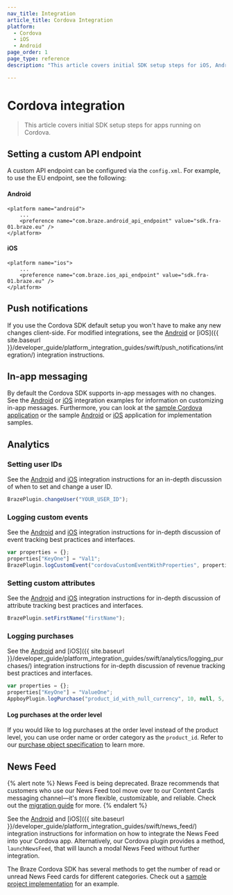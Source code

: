 ```yaml
---
nav_title: Integration
article_title: Cordova Integration
platform: 
  - Cordova
  - iOS
  - Android
page_order: 1
page_type: reference
description: "This article covers initial SDK setup steps for iOS, Android, and FireOS apps running on Cordova."

---
```

 
# Cordova integration

> This article covers initial SDK setup steps for apps running on Cordova.

## Setting a custom API endpoint

A custom API endpoint can be configured via the `config.xml`. For example, to use the EU endpoint, see the following:

#### Android
```
<platform name="android">
    ...
    <preference name="com.braze.android_api_endpoint" value="sdk.fra-01.braze.eu" />
</platform>
```
#### iOS
```
<platform name="ios">
    ...
    <preference name="com.braze.ios_api_endpoint" value="sdk.fra-01.braze.eu" />
</platform>
```

## Push notifications

If you use the Cordova SDK default setup you won't have to make any new changes client-side. For modified integrations, see the [Android]({{site.baseurl}}/developer_guide/platform_integration_guides/android/push_notifications/integration/standard_integration/) or [iOS]({{ site.baseurl }}/developer_guide/platform_integration_guides/swift/push_notifications/integration/) integration instructions.

## In-app messaging

By default the Cordova SDK supports in-app messages with no changes. See the [Android]({{site.baseurl}}/developer_guide/platform_integration_guides/android/in-app_messaging/integration/) or [iOS]({{site.baseurl}}/developer_guide/platform_integration_guides/swift/in-app_messaging/overview/) integration examples for information on customizing in-app messages. Furthermore, you can look at the [sample Cordova application](https://github.com/braze-inc/braze-cordova-sdk/blob/master/sample-project/www/js/index.js) or the sample [Android](https://github.com/braze-inc/braze-android-sdk) or [iOS]({{site.baseurl}}/developer_guide/platform_integration_guides/swift/in-app_messaging/overview/) application for implementation samples.

## Analytics

### Setting user IDs

See the [Android]({{site.baseurl}}/developer_guide/platform_integration_guides/android/analytics/setting_user_ids/) and [iOS]({{site.baseurl}}/developer_guide/platform_integration_guides/swift/analytics/setting_user_ids/) integration instructions for an in-depth discussion of when to set and change a user ID.

```javascript
BrazePlugin.changeUser("YOUR_USER_ID");
```

### Logging custom events

See the [Android]({{site.baseurl}}/developer_guide/platform_integration_guides/android/analytics/tracking_custom_events/#tracking-custom-events) and [iOS]({{site.baseurl}}/developer_guide/platform_integration_guides/swift/analytics/tracking_custom_events/) integration instructions for in-depth discussion of event tracking best practices and interfaces.

```javascript
var properties = {};
properties["KeyOne"] = "Val1";
BrazePlugin.logCustomEvent("cordovaCustomEventWithProperties", properties);
```

### Setting custom attributes

See the [Android]({{site.baseurl}}/developer_guide/platform_integration_guides/android/analytics/setting_custom_attributes/) and [iOS]({{site.baseurl}}/developer_guide/platform_integration_guides/swift/analytics/setting_custom_attributes/) integration instructions for in-depth discussion of attribute tracking best practices and interfaces.

```javascript
BrazePlugin.setFirstName("firstName");
```

### Logging purchases

See the [Android]({{site.baseurl}}/developer_guide/platform_integration_guides/android/analytics/logging_purchases/#logging-purchases) and [iOS]({{ site.baseurl }}/developer_guide/platform_integration_guides/swift/analytics/logging_purchases/) integration instructions for in-depth discussion of revenue tracking best practices and interfaces.

```javascript
var properties = {};
properties["KeyOne"] = "ValueOne";
AppboyPlugin.logPurchase("product_id_with_null_currency", 10, null, 5, properties);
```

#### Log purchases at the order level
If you would like to log purchases at the order level instead of the product level, you can use order name or order category as the `product_id`. Refer to our [purchase object specification]({{site.baseurl}}/api/objects_filters/purchase_object/#product-id-naming-conventions) to learn more. 

## News Feed

{% alert note %}
News Feed is being deprecated. Braze recommends that customers who use our News Feed tool move over to our Content Cards messaging channel—it's more flexible, customizable, and reliable. Check out the [migration guide]({{site.baseurl}}/user_guide/message_building_by_channel/content_cards/migrating_from_news_feed/) for more.
{% endalert %}

See the [Android]({{site.baseurl}}/developer_guide/platform_integration_guides/android/news_feed/integration/) and [iOS]({{ site.baseurl }}/developer_guide/platform_integration_guides/swift/news_feed/) integration instructions for information on how to integrate the News Feed into your Cordova app. Alternatively, our Cordova plugin provides a method, `launchNewsFeed`, that will launch a modal News Feed without further integration. 

The Braze Cordova SDK has several methods to get the number of read or unread News Feed cards for different categories. Check out a [sample project implementation](https://github.com/braze-inc/braze-cordova-sdk/blob/master/sample-project/www/js/index.js) for an example.
